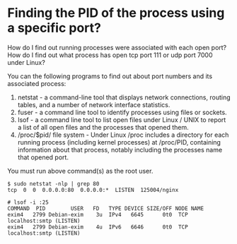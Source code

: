 # Finding the PID of the process using a specific port?

How do I find out running processes were associated with each open port? How do I find out what process has open tcp port 111 or udp port 7000 under Linux?

You can the following programs to find out about port numbers and its associated process:

1. netstat - a command-line tool that displays network connections, routing tables, and a number of network interface statistics.
2. fuser - a command line tool to identify processes using files or sockets.
3. lsof - a command line tool to list open files under Linux / UNIX to report a list of all open files and the processes that opened them.
4. /proc/$pid/ file system - Under Linux /proc includes a directory for each running process (including kernel processes) at /proc/PID, containing information about that process, notably including the processes name that opened port.

You must run above command(s) as the root user.



```
$ sudo netstat -nlp | grep 80
tcp  0  0  0.0.0.0:80  0.0.0.0:*  LISTEN  125004/nginx
```

```
# lsof -i :25
COMMAND  PID        USER   FD   TYPE DEVICE SIZE/OFF NODE NAME
exim4   2799 Debian-exim    3u  IPv4   6645      0t0  TCP localhost:smtp (LISTEN)
exim4   2799 Debian-exim    4u  IPv6   6646      0t0  TCP localhost:smtp (LISTEN)
```
